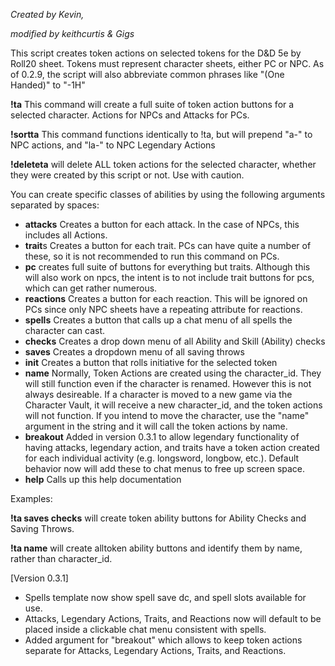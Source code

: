 *Created by Kevin,*

*modified by keithcurtis & Gigs*

This script creates token actions on selected tokens for the D&D 5e by Roll20 sheet. Tokens must represent character sheets, either PC or NPC. As of 0.2.9, the script will also abbreviate common phrases like "(One Handed)" to "-1H"

**!ta** This command will create a full suite of token action buttons for a selected character. Actions for NPCs and Attacks for PCs.

**!sortta** This command functions identically to !ta, but will prepend "a-" to NPC actions, and "la-" to NPC Legendary Actions

**!deleteta** will delete ALL token actions for the selected character, whether they were created by this script or not. Use with caution.


You can create specific classes of abilities by using the following arguments separated by spaces:
- **attacks** Creates a button for each attack. In the case of NPCs, this includes all Actions.
- **trait**s Creates a button for each trait. PCs can have quite a number of these, so it is not recommended to run this command on PCs.
- **pc** creates full suite of buttons for everything but traits. Although this will also work on npcs, the intent is to not include trait buttons for pcs, which can get rather numerous. 
- **reactions** Creates a button for each reaction. This will be ignored on PCs since only NPC sheets have a repeating attribute for reactions.
- **spells** Creates a button that calls up a chat menu of all spells the character can cast.
- **checks** Creates a drop down menu of all Ability and Skill (Ability) checks
- **saves** Creates a dropdown menu of all saving throws
- **init** Creates a button that rolls initiative for the selected token
- **name** Normally, Token Actions are created using the character_id. They will still function even if the character is renamed. However this is not always desireable. If a character is moved to a new game via the Character Vault, it will receive a new character_id, and the token actions will not function. If you intend to move the character, use the "name" argument in the string and it will call the token actions by name.
- **breakout** Added in version 0.3.1 to allow legendary functionality of having attacks, legendary action, and traits have a token action created for each individual activity (e.g. longsword, longbow, etc.).  Default behavior now will add these to chat menus to free up screen space.
- **help** Calls up this help documentation

Examples:

**!ta saves checks** will create token ability buttons for Ability Checks and Saving Throws.

**!ta name** will create alltoken ability buttons and identify them by name, rather than character_id.

[Version 0.3.1]
- Spells template now show spell save dc, and spell slots available for use.
- Attacks, Legendary Actions, Traits, and Reactions now will default to be placed inside a clickable chat menu consistent with spells.
- Added argument for "breakout" which allows to keep token actions separate for Attacks, Legendary Actions, Traits, and Reactions.

